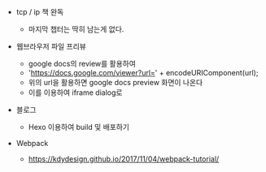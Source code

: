 - tcp / ip 책 완독
  - 마지막 챕터는 딱히 남는게 없다.
  
- 웹브라우저 파일 프리뷰
  - google docs의 review를 활용하여
  - 'https://docs.google.com/viewer?url=' + encodeURIComponent(url);
  - 위의 url을 활용하면 google docs preview 화면이 나온다
  - 이를 이용하여 iframe dialog로 

- 블로그
  - Hexo 이용하여 build 및 배포하기
  
- Webpack
  - https://kdydesign.github.io/2017/11/04/webpack-tutorial/
